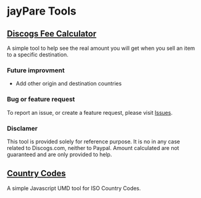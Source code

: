 # jayPare Tools

## [Discogs Fee Calculator](https://github.com/jayPare/jayPare.github.io)

A simple tool to help see the real amount you will get when you sell an item to a specific destination.

### Future improvment

- Add other origin and destination countries

### Bug or feature request

To report an issue, or create a feature request, please visit [Issues](https://github.com/jayPare/jayPare.github.io/issues/new/choose).

### Disclamer

This tool is provided solely for reference purpose. It is no in any case related to Discogs.com, neither to Paypal. Amount calculated are not guaranteed and are only provided to help.

## [Country Codes](https://github.com/jayPare/CountryCodes)

A simple Javascript UMD tool for ISO Country Codes.
